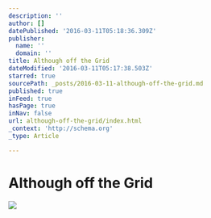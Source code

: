 ```yaml
---
description: ''
author: []
datePublished: '2016-03-11T05:18:36.309Z'
publisher:
  name: ''
  domain: ''
title: Although off the Grid
dateModified: '2016-03-11T05:17:38.503Z'
starred: true
sourcePath: _posts/2016-03-11-although-off-the-grid.md
published: true
inFeed: true
hasPage: true
inNav: false
url: although-off-the-grid/index.html
_context: 'http://schema.org'
_type: Article

---
```

# Although off the Grid
![](https://the-grid-user-content.s3-us-west-2.amazonaws.com/a22e9b19-6df8-4c1c-9a4f-ff8a85c7fd59.png)
